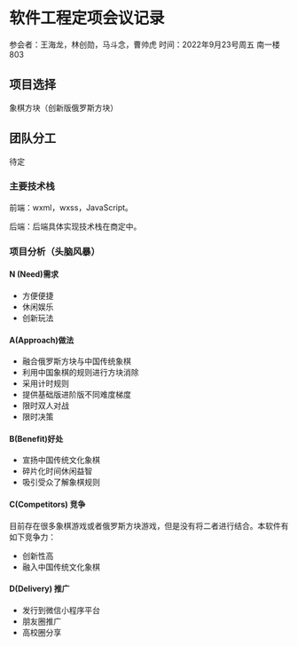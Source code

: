 # 软件工程定项会议记录
参会者：王海龙，林创勋，马斗念，曹帅虎
时间：2022年9月23号周五 南一楼803


## 项目选择
象棋方块（创新版俄罗斯方块）

##  团队分工
待定

### 主要技术栈

前端：wxml，wxss，JavaScript。

后端：后端具体实现技术栈在商定中。


### 项目分析（头脑风暴）
####  N (Need)需求
+ 方便便捷
+ 休闲娱乐
+ 创新玩法


#### A(Approach)做法
+ 融合俄罗斯方块与中国传统象棋
+ 利用中国象棋的规则进行方块消除
+ 采用计时规则
+ 提供基础版进阶版不同难度梯度
+ 限时双人对战
+ 限时决策

#### B(Benefit)好处
+ 宣扬中国传统文化象棋
+ 碎片化时间休闲益智
+ 吸引受众了解象棋规则

#### C(Competitors) 竞争
目前存在很多象棋游戏或者俄罗斯方块游戏，但是没有将二者进行结合。本软件有如下竞争力：
+ 创新性高
+ 融入中国传统文化象棋


#### D(Delivery) 推广
+ 发行到微信小程序平台
+ 朋友圈推广
+ 高校圈分享




